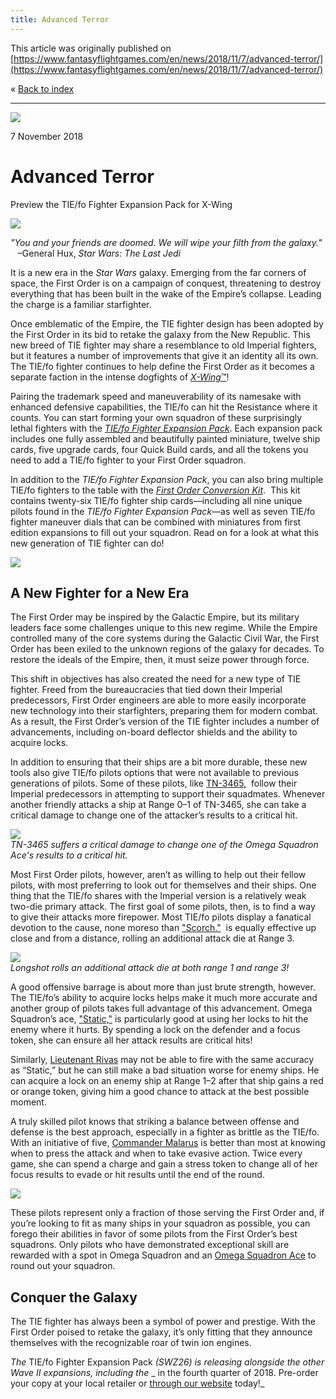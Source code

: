 ```yaml
---
title: Advanced Terror
---
```


This article was originally published on [https://www.fantasyflightgames.com/en/news/2018/11/7/advanced-terror/](https://www.fantasyflightgames.com/en/news/2018/11/7/advanced-terror/)

&laquo; [Back to index](../index.md)

---

![](7d5ecdf0a03b8c632eca594e8706edab.jpg)

7 November 2018

Advanced Terror
===============

Preview the TIE/fo Fighter Expansion Pack for X-Wing

![](21b9c85dd95d3c259710aaa5adcf2ea4.png)

_"You and your friends are doomed. We will wipe your filth from the galaxy."_  
   –General Hux, _Star Wars: The Last Jedi_

It is a new era in the _Star Wars_ galaxy. Emerging from the far corners of space, the First Order is on a campaign of conquest, threatening to destroy everything that has been built in the wake of the Empire’s collapse. Leading the charge is a familiar starfighter.

Once emblematic of the Empire, the TIE fighter design has been adopted by the First Order in its bid to retake the galaxy from the New Republic. This new breed of TIE fighter may share a resemblance to old Imperial fighters, but it features a number of improvements that give it an identity all its own. The TIE/fo fighter continues to help define the First Order as it becomes a separate faction in the intense dogfights of [_X-Wing_™](https://www.fantasyflightgames.com/en/products/x-wing-second-edition/)!

Pairing the trademark speed and maneuverability of its namesake with enhanced defensive capabilities, the TIE/fo can hit the Resistance where it counts. You can start forming your own squadron of these surprisingly lethal fighters with the _[TIE/fo Fighter Expansion Pack](https://www.fantasyflightgames.com/en/products/x-wing-second-edition/products/x-wing-second-edition-tiefo-fighter-expansion-pack/)_. Each expansion pack includes one fully assembled and beautifully painted miniature, twelve ship cards, five upgrade cards, four Quick Build cards, and all the tokens you need to add a TIE/fo fighter to your First Order squadron.

In addition to the _TIE/fo Fighter Expansion Pack_, you can also bring multiple TIE/fo fighters to the table with the _[First Order Conversion Kit](https://www.fantasyflightgames.com/en/products/x-wing-second-edition/products/first-order-conversion-kit/)_.  This kit contains twenty-six TIE/fo fighter ship cards—including all nine unique pilots found in the _TIE/fo Fighter Expansion Pack_—as well as seven TIE/fo fighter maneuver dials that can be combined with miniatures from first edition expansions to fill out your squadron. Read on for a look at what this new generation of TIE fighter can do!

![](9325570a977b0742eb8286aefbd35520.png)

A New Fighter for a New Era
---------------------------

The First Order may be inspired by the Galactic Empire, but its military leaders face some challenges unique to this new regime. While the Empire controlled many of the core systems during the Galactic Civil War, the First Order has been exiled to the unknown regions of the galaxy for decades. To restore the ideals of the Empire, then, it must seize power through force.

This shift in objectives has also created the need for a new type of TIE fighter. Freed from the bureaucracies that tied down their Imperial predecessors, First Order engineers are able to more easily incorporate new technology into their starfighters, preparing them for modern combat. As a result, the First Order’s version of the TIE fighter includes a number of advancements, including on-board deflector shields and the ability to acquire locks.

In addition to ensuring that their ships are a bit more durable, these new tools also give TIE/fo pilots options that were not available to previous generations of pilots. Some of these pilots, like [TN-3465,](03c21ea8ddd65c5d4aaec066efcda063.png)  follow their Imperial predecessors in attempting to support their squadmates. Whenever another friendly attacks a ship at Range 0–1 of TN-3465, she can take a critical damage to change one of the attacker’s results to a critical hit.  

![](7d6516450e9657f25396cadf48002a1e.jpg)  
_TN-3465 suffers a critical damage to change one of the Omega Squadron Ace's results to a critical hit._

Most First Order pilots, however, aren’t as willing to help out their fellow pilots, with most preferring to look out for themselves and their ships. One thing that the TIE/fo shares with the Imperial version is a relatively weak two-die primary attack. The first goal of some pilots, then, is to find a way to give their attacks more firepower. Most TIE/fo pilots display a fanatical devotion to the cause, none moreso than ["Scorch."](f68a21947ddff2de92bfd77cfd9f7a08.png)  is equally effective up close and from a distance, rolling an additional attack die at Range 3.

![](3c71bc3fd65059f09782236050e2ca40.jpg)  
_Longshot rolls an additional attack die at both range 1 and range 3!_

A good offensive barrage is about more than just brute strength, however. The TIE/fo’s ability to acquire locks helps make it much more accurate and another group of pilots takes full advantage of this advancement. Omega Squadron’s ace, ["Static,"](f4502ed939fb46c7e64ec3f2b8a62b88.png) is particularly good at using her locks to hit the enemy where it hurts. By spending a lock on the defender and a focus token, she can ensure all her attack results are critical hits!

Similarly, [Lieutenant Rivas](9b3b179dc11a9a0f022fab491e9d28df.png) may not be able to fire with the same accuracy as “Static,” but he can still make a bad situation worse for enemy ships. He can acquire a lock on an enemy ship at Range 1–2 after that ship gains a red or orange token, giving him a good chance to attack at the best possible moment.

A truly skilled pilot knows that striking a balance between offense and defense is the best approach, especially in a fighter as brittle as the TIE/fo. With an initiative of five, [Commander Malarus](a2fd7e771f20439d7b1937bb7f0a3475.png) is better than most at knowing when to press the attack and when to take evasive action. Twice every game, she can spend a charge and gain a stress token to change all of her focus results to evade or hit results until the end of the round.

![](144a3f8778d87314ee5a25ea281fd620.png)

These pilots represent only a fraction of those serving the First Order and, if you’re looking to fit as many ships in your squadron as possible, you can forego their abilities in favor of some pilots from the First Order’s best squadrons. Only pilots who have demonstrated exceptional skill are rewarded with a spot in Omega Squadron and an [Omega Squadron Ace](e9128e8915dc8e2ced077cf42676f862.png) to round out your squadron. 

Conquer the Galaxy
------------------

The TIE fighter has always been a symbol of power and prestige. With the First Order poised to retake the galaxy, it’s only fitting that they announce themselves with the recognizable roar of twin ion engines.

_The_ TIE/fo Fighter Expansion Pack _(SWZ26) is releasing alongside the other Wave II expansions, including the_ _ in the fourth quarter of 2018. Pre-order your copy at your local retailer or [through our website](https://shop.fantasyflightgames.com/preorders/create/SWZ26/) today!_

[](http://community.fantasyflightgames.com/index.php?/forum/222-x-wing/)